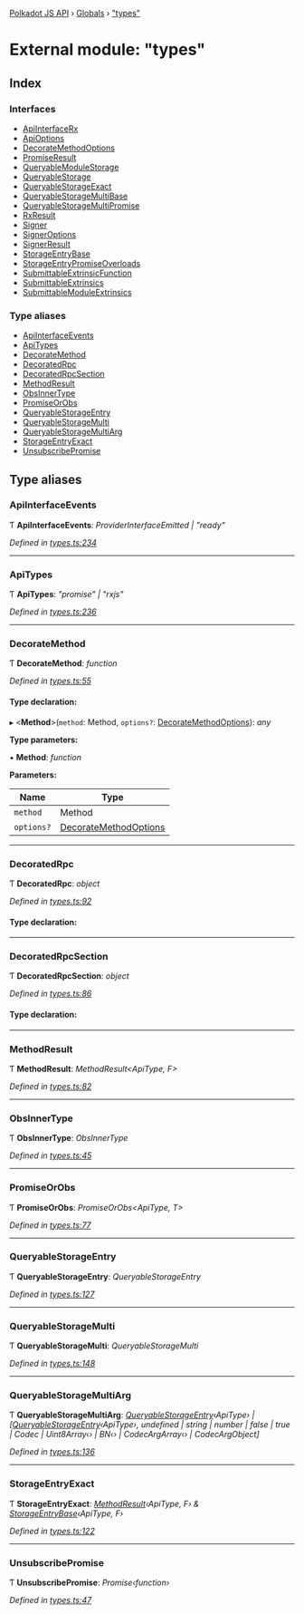 [Polkadot JS API](../README.md) › [Globals](../globals.md) › ["types"](_types_.md)

# External module: "types"

## Index

### Interfaces

* [ApiInterfaceRx](../interfaces/_types_.apiinterfacerx.md)
* [ApiOptions](../interfaces/_types_.apioptions.md)
* [DecorateMethodOptions](../interfaces/_types_.decoratemethodoptions.md)
* [PromiseResult](../interfaces/_types_.promiseresult.md)
* [QueryableModuleStorage](../interfaces/_types_.queryablemodulestorage.md)
* [QueryableStorage](../interfaces/_types_.queryablestorage.md)
* [QueryableStorageExact](../interfaces/_types_.queryablestorageexact.md)
* [QueryableStorageMultiBase](../interfaces/_types_.queryablestoragemultibase.md)
* [QueryableStorageMultiPromise](../interfaces/_types_.queryablestoragemultipromise.md)
* [RxResult](../interfaces/_types_.rxresult.md)
* [Signer](../interfaces/_types_.signer.md)
* [SignerOptions](../interfaces/_types_.signeroptions.md)
* [SignerResult](../interfaces/_types_.signerresult.md)
* [StorageEntryBase](../interfaces/_types_.storageentrybase.md)
* [StorageEntryPromiseOverloads](../interfaces/_types_.storageentrypromiseoverloads.md)
* [SubmittableExtrinsicFunction](../interfaces/_types_.submittableextrinsicfunction.md)
* [SubmittableExtrinsics](../interfaces/_types_.submittableextrinsics.md)
* [SubmittableModuleExtrinsics](../interfaces/_types_.submittablemoduleextrinsics.md)

### Type aliases

* [ApiInterfaceEvents](_types_.md#apiinterfaceevents)
* [ApiTypes](_types_.md#apitypes)
* [DecorateMethod](_types_.md#decoratemethod)
* [DecoratedRpc](_types_.md#decoratedrpc)
* [DecoratedRpcSection](_types_.md#decoratedrpcsection)
* [MethodResult](_types_.md#methodresult)
* [ObsInnerType](_types_.md#obsinnertype)
* [PromiseOrObs](_types_.md#promiseorobs)
* [QueryableStorageEntry](_types_.md#queryablestorageentry)
* [QueryableStorageMulti](_types_.md#queryablestoragemulti)
* [QueryableStorageMultiArg](_types_.md#queryablestoragemultiarg)
* [StorageEntryExact](_types_.md#storageentryexact)
* [UnsubscribePromise](_types_.md#unsubscribepromise)

## Type aliases

###  ApiInterfaceEvents

Ƭ **ApiInterfaceEvents**: *ProviderInterfaceEmitted | "ready"*

*Defined in [types.ts:234](https://github.com/polkadot-js/api/blob/3c47c3fdc3/packages/api/src/types.ts#L234)*

___

###  ApiTypes

Ƭ **ApiTypes**: *"promise" | "rxjs"*

*Defined in [types.ts:236](https://github.com/polkadot-js/api/blob/3c47c3fdc3/packages/api/src/types.ts#L236)*

___

###  DecorateMethod

Ƭ **DecorateMethod**: *function*

*Defined in [types.ts:55](https://github.com/polkadot-js/api/blob/3c47c3fdc3/packages/api/src/types.ts#L55)*

#### Type declaration:

▸ <**Method**>(`method`: Method, `options?`: [DecorateMethodOptions](../interfaces/_types_.decoratemethodoptions.md)): *any*

**Type parameters:**

▪ **Method**: *function*

**Parameters:**

Name | Type |
------ | ------ |
`method` | Method |
`options?` | [DecorateMethodOptions](../interfaces/_types_.decoratemethodoptions.md) |

___

###  DecoratedRpc

Ƭ **DecoratedRpc**: *object*

*Defined in [types.ts:92](https://github.com/polkadot-js/api/blob/3c47c3fdc3/packages/api/src/types.ts#L92)*

#### Type declaration:

___

###  DecoratedRpcSection

Ƭ **DecoratedRpcSection**: *object*

*Defined in [types.ts:86](https://github.com/polkadot-js/api/blob/3c47c3fdc3/packages/api/src/types.ts#L86)*

#### Type declaration:

___

###  MethodResult

Ƭ **MethodResult**: *MethodResult<ApiType, F>*

*Defined in [types.ts:82](https://github.com/polkadot-js/api/blob/3c47c3fdc3/packages/api/src/types.ts#L82)*

___

###  ObsInnerType

Ƭ **ObsInnerType**: *ObsInnerType<O>*

*Defined in [types.ts:45](https://github.com/polkadot-js/api/blob/3c47c3fdc3/packages/api/src/types.ts#L45)*

___

###  PromiseOrObs

Ƭ **PromiseOrObs**: *PromiseOrObs<ApiType, T>*

*Defined in [types.ts:77](https://github.com/polkadot-js/api/blob/3c47c3fdc3/packages/api/src/types.ts#L77)*

___

###  QueryableStorageEntry

Ƭ **QueryableStorageEntry**: *QueryableStorageEntry<ApiType>*

*Defined in [types.ts:127](https://github.com/polkadot-js/api/blob/3c47c3fdc3/packages/api/src/types.ts#L127)*

___

###  QueryableStorageMulti

Ƭ **QueryableStorageMulti**: *QueryableStorageMulti<ApiType>*

*Defined in [types.ts:148](https://github.com/polkadot-js/api/blob/3c47c3fdc3/packages/api/src/types.ts#L148)*

___

###  QueryableStorageMultiArg

Ƭ **QueryableStorageMultiArg**: *[QueryableStorageEntry](_types_.md#queryablestorageentry)‹ApiType› | [[QueryableStorageEntry](_types_.md#queryablestorageentry)‹ApiType›, undefined | string | number | false | true | Codec | Uint8Array‹› | BN‹› | CodecArgArray‹› | CodecArgObject]*

*Defined in [types.ts:136](https://github.com/polkadot-js/api/blob/3c47c3fdc3/packages/api/src/types.ts#L136)*

___

###  StorageEntryExact

Ƭ **StorageEntryExact**: *[MethodResult](_types_.md#methodresult)‹ApiType, F› & [StorageEntryBase](../interfaces/_types_.storageentrybase.md)‹ApiType, F›*

*Defined in [types.ts:122](https://github.com/polkadot-js/api/blob/3c47c3fdc3/packages/api/src/types.ts#L122)*

___

###  UnsubscribePromise

Ƭ **UnsubscribePromise**: *Promise‹function›*

*Defined in [types.ts:47](https://github.com/polkadot-js/api/blob/3c47c3fdc3/packages/api/src/types.ts#L47)*
